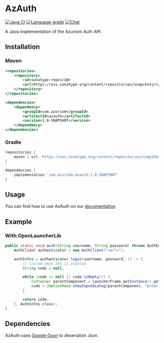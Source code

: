 # AzAuth

[![Java CI](https://img.shields.io/github/workflow/status/Azuriom/AzAuth/Java%20CI?style=flat-square)](https://github.com/Azuriom/AzAuth/actions)
[![Language grade](https://img.shields.io/lgtm/grade/java/github/Azuriom/AzAuth?label=code%20quality&logo=lgtm&logoWidth=18&style=flat-square)](https://lgtm.com/projects/g/Azuriom/AzAuth/context:java)
[![Chat](https://img.shields.io/discord/625774284823986183?color=5865f2&label=Discord&logo=discord&logoColor=fff&style=flat-square)](https://azuriom.com/discord)

A Java implementation of the Azuriom Auth API.

## Installation

### Maven

```xml
<repositories>
    <repository>
        <id>sonatype-repo</id>
        <url>https://oss.sonatype.org/content/repositories/snapshots/</url>
    </repository>
</repositories>
```
```xml
<dependencies>
    <dependency>
        <groupId>com.azuriom</groupId>
        <artifactId>azauth</artifactId>
        <version>1.0-SNAPSHOT</version>
    </dependency>
</dependencies>
```

### Gradle

```groovy
repositories {
    maven { url 'https://oss.sonatype.org/content/repositories/snapshots/' }
}
```
```groovy
dependencies {
    implementation 'com.azuriom:azauth:1.0-SNAPSHOT'
}
```

## Usage

You can find how to use AzAuth on our [documentation](https://azuriom.com/docs/api-auth).

## Example

### With OpenLauncherLib

```java
public static void auth(String username, String password) throws AuthException {
    AuthClient authenticator = new AuthClient("<url>");

    authInfos = authenticator.login(username, password, () -> {
        // Called when 2FA is enabled
        String code = null;

        while (code == null || code.isEmpty()) {
            Container parentComponent = LauncherFrame.getInstance().getLauncherPanel();
            code = JOptionPane.showInputDialog(parentComponent, "Enter your 2FA code", "2FA", JOptionPane.PLAIN_MESSAGE);
        }

        return code;
    }, AuthInfos.class);
}
```

## Dependencies

AzAuth uses [Google Gson](https://github.com/google/gson) to deserialize Json.
